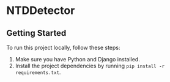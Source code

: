 # NTDDetector


## Getting Started

To run this project locally, follow these steps:
1. Make sure you have Python and Django installed.
2. Install the project dependencies by running `pip install -r requirements.txt`.
